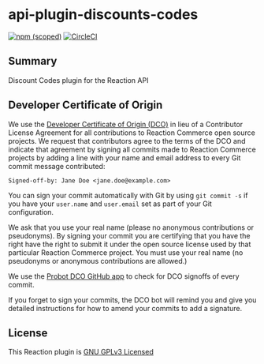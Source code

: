# api-plugin-discounts-codes

[![npm (scoped)](https://img.shields.io/npm/v/@reactioncommerce/api-plugin-discounts-codes.svg)](https://www.npmjs.com/package/@reactioncommerce/api-plugin-discounts-codes)
[![CircleCI](https://circleci.com/gh/reactioncommerce/api-plugin-discounts-codes.svg?style=svg)](https://circleci.com/gh/reactioncommerce/api-plugin-discounts-codes)

## Summary

Discount Codes plugin for the Reaction API

## Developer Certificate of Origin

We use the [Developer Certificate of Origin (DCO)](https://developercertificate.org/) in lieu of a Contributor License Agreement for all contributions to Reaction Commerce open source projects. We request that contributors agree to the terms of the DCO and indicate that agreement by signing all commits made to Reaction Commerce projects by adding a line with your name and email address to every Git commit message contributed:

```
Signed-off-by: Jane Doe <jane.doe@example.com>
```

You can sign your commit automatically with Git by using `git commit -s` if you have your `user.name` and `user.email` set as part of your Git configuration.

We ask that you use your real name (please no anonymous contributions or pseudonyms). By signing your commit you are certifying that you have the right have the right to submit it under the open source license used by that particular Reaction Commerce project. You must use your real name (no pseudonyms or anonymous contributions are allowed.)

We use the [Probot DCO GitHub app](https://github.com/apps/dco) to check for DCO signoffs of every commit.

If you forget to sign your commits, the DCO bot will remind you and give you detailed instructions for how to amend your commits to add a signature.

## License

This Reaction plugin is [GNU GPLv3 Licensed](./LICENSE.md)

